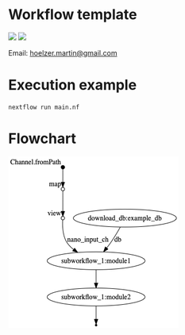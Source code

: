 # Workflow template

![](https://img.shields.io/badge/nextflow-19.10.0-brightgreen)
![](https://img.shields.io/badge/uses-docker-blue.svg)

Email: hoelzer.martin@gmail.com

# Execution example

````
nextflow run main.nf
````

# Flowchart
![chart](figures/chart.png)